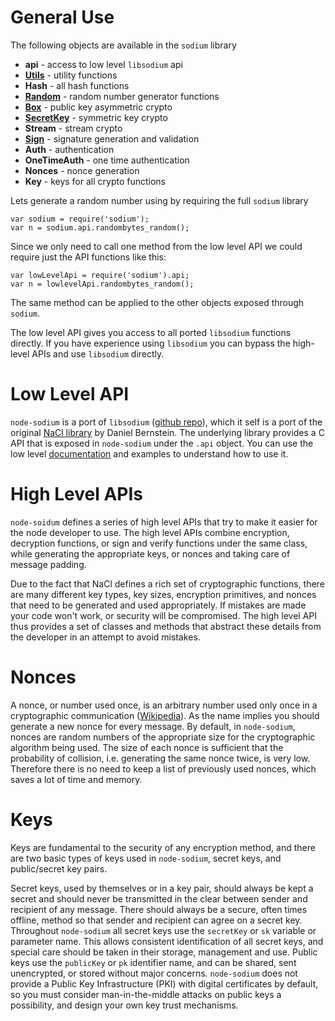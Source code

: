 # General Use
The following objects are available in the `sodium` library

  * **api** - access to low level `libsodium` api
  * [**Utils**](./utilities_and_random_low_level_api.md#utilities) - utility functions
  * **Hash** - all hash functions
  * [**Random**](./utilities_and_random_low_level_api.md#random) - random number generator functions
  * [**Box**](box-low-level-api.md) - public key asymmetric crypto
  * [**SecretKey**](./secretbox-low-level-api.md) - symmetric key crypto
  * **Stream** - stream crypto
  * [**Sign**](sign-low-level-api.md) - signature generation and validation
  * **Auth** - authentication
  * **OneTimeAuth** - one time authentication
  * **Nonces** - nonce generation
  * **Key** - keys for all crypto functions


Lets generate a random number using by requiring the full `sodium` library

    var sodium = require('sodium');
    var n = sodium.api.randombytes_random();

Since we only need to call one method from the low level API we could require just the API functions like this:

    var lowLevelApi = require('sodium').api;
  	var n = lowlevelApi.randombytes_random();
  	
The same method can be applied to the other objects exposed through `sodium`.

The low level API gives you access to all ported `libsodium` functions directly. If you have experience using `libsodium` you can bypass the high-level APIs and use `libsodium` directly.

# Low Level API
`node-sodium` is a port of `libsodium` ([github repo](http://www.github.com/)), which it self is a port of the original [NaCl library](http://cr.yp.to/nacl) by Daniel Bernstein. The underlying library provides a C API that is exposed in `node-sodium` under the `.api` object. You can use the low level [documentation](./low-level-api.md) and examples to understand how to use it.

# High Level APIs
`node-soidum` defines a series of high level APIs that try to make it easier for the node developer to use. The high level APIs combine encryption, decryption functions, or sign and verify functions under the same class, while generating the appropriate keys, or nonces and taking care of message padding.

Due to the fact that NaCl defines a rich set of cryptographic functions, there are many different key types, key sizes, encryption primitives, and nonces that need to be generated and used appropriately. If mistakes are made your code won't work, or security will be compromised. The high level API thus provides a set of classes and methods that abstract these details from the developer in an attempt to avoid mistakes.

# Nonces

A nonce, or number used once, is an arbitrary number used only once in a cryptographic communication ([Wikipedia](http://en.wikipedia.org/wiki/Cryptographic_nonce)). As the name implies you should generate a new nonce for every message. By default, in `node-sodium`, nonces are random numbers of the appropriate size for the cryptographic algorithm being used. The size of each nonce is sufficient that the probability of collision, i.e. generating the same nonce twice, is very low. Therefore there is no need to keep a list of previously used nonces, which saves a lot of time and memory.

# Keys

Keys are fundamental to the security of any encryption method, and there are two basic types of keys used in `node-sodium`, secret keys, and public/secret key pairs. 

Secret keys, used by themselves or in a key pair, should always be kept a secret and should never be transmitted in the clear between sender and recipient of any message. There should always be a secure, often times offline, method so that sender and recipient can agree on a secret key.
Throughout `node-sodium` all secret keys use the `secretKey` or `sk` variable or parameter name. This allows consistent identification of all secret keys, and special care should be taken in their storage, management and use.
Public keys use the `publicKey` or `pk` identifier name, and can be shared, sent unencrypted, or stored without major concerns.
`node-sodium` does not provide a Public Key Infrastructure (PKI) with digital certificates by default, so you must consider man-in-the-middle attacks on public keys a possibility, and design your own key trust mechanisms.





